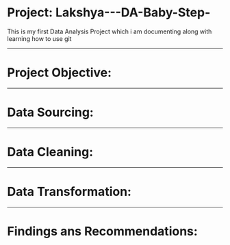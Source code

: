 # Project: Lakshya---DA-Baby-Step-
This is my first Data Analysis Project which i am documenting along with learning how to use git

----

# Project Objective: 




----

# Data Sourcing: 



-----

# Data Cleaning:



----

# Data Transformation:



------

# Findings ans Recommendations:



